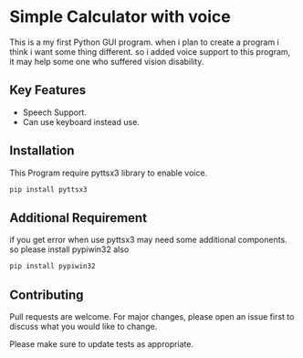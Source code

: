 # Simple Calculator with voice

This is a my first Python GUI program. when i plan to create a program i think i want some thing different. so i added voice support to this program, it may help some one who suffered vision disability. 

## Key Features

* Speech Support.
* Can use keyboard instead use.

## Installation

This Program require pyttsx3 library to enable voice.

```bash
pip install pyttsx3
```

## Additional Requirement

if you get error when use pyttsx3 may need some additional components. so please install pypiwin32 also

```bash
pip install pypiwin32
```

## Contributing
Pull requests are welcome. For major changes, please open an issue first to discuss what you would like to change.

Please make sure to update tests as appropriate.
